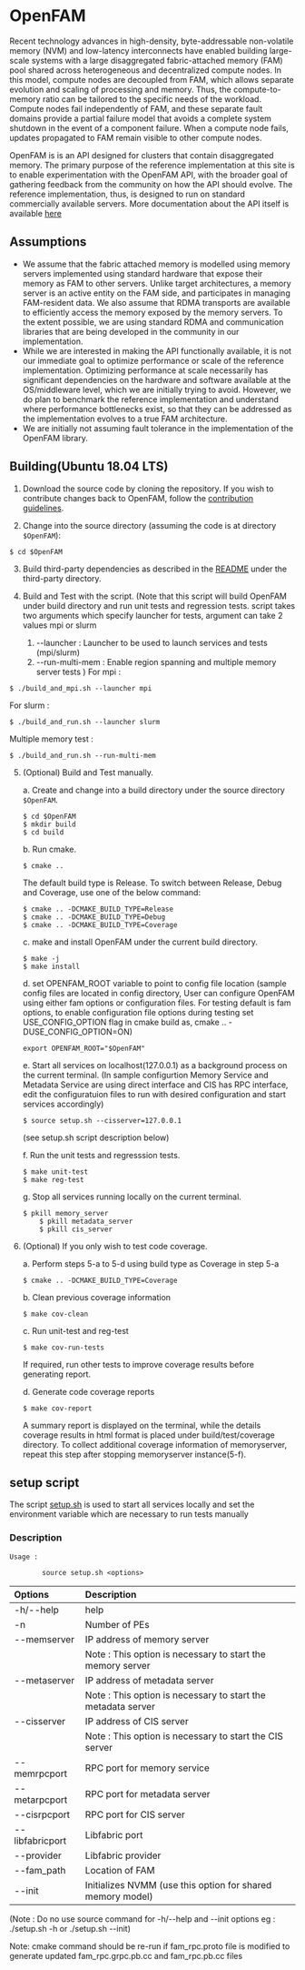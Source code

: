 # OpenFAM
Recent technology advances in high-density, byte-addressable non-volatile memory (NVM) and low-latency interconnects have enabled building large-scale systems with a large disaggregated fabric-attached memory (FAM) pool shared across heterogeneous and decentralized compute nodes. In this model, compute nodes are decoupled from FAM, which allows separate evolution and scaling of processing and memory. Thus, the compute-to-memory ratio can be tailored to the specific needs of the workload. Compute nodes fail independently of FAM, and these separate fault domains provide a partial failure model that avoids a complete system shutdown in the event of a component failure. When a compute node fails, updates propagated to FAM remain visible to other compute nodes.

OpenFAM is is an API designed for clusters that contain disaggregated memory. The primary purpose of the reference implementation at this site is to enable experimentation with the OpenFAM API, with the broader goal of gathering feedback from the community on how the API should evolve. The reference implementation, thus, is designed to run on standard commercially available servers. More documentation about the API itself is available [here](https://openfam.github.io/)

## Assumptions
* We assume that the fabric attached memory is modelled using memory servers implemented using standard hardware that expose their memory as FAM to other servers. Unlike target architectures, a memory server is an active entity on the FAM side, and participates in managing FAM-resident data. We also assume that RDMA transports are available to efficiently access the memory exposed by the memory servers. To the extent possible, we are using standard RDMA and communication libraries that are being developed in the community in our implementation.
* While we are interested in making the API functionally available, it is not our immediate goal to optimize performance or scale of the reference implementation. Optimizing performance at scale necessarily has significant dependencies on the hardware and software available at the OS/middleware level, which we are initially trying to avoid. However, we do plan to benchmark the reference implementation and understand where performance bottlenecks exist, so that they can be addressed as the implementation evolves to a true FAM architecture.
* We are initially not assuming fault tolerance in the implementation of the OpenFAM library.


## Building(Ubuntu 18.04 LTS)

1. Download the source code by cloning the repository. If you wish to contribute changes back to OpenFAM, follow the [contribution guidelines](https://github.com/OpenFAM/OpenFAM/blob/master/CONTRIBUTING.md).

2. Change into the source directory (assuming the code is at directory ```$OpenFAM```):

```
$ cd $OpenFAM
```

3. Build third-party dependencies as described in the [README](https://github.com/OpenFAM/OpenFAM/tree/master/third-party) under the third-party directory.


4. Build and Test with the script.
   (Note that this script will build OpenFAM under build directory and run unit tests and regression tests.
   script takes two arguments which specify launcher for tests, argument can take 2 values mpi or slurm
   1. --launcher        :   Launcher to be used to launch services and tests (mpi/slurm)
   2. --run-multi-mem   :   Enable region spanning and multiple memory server tests )
   For mpi :
 ```
 $ ./build_and_mpi.sh --launcher mpi
 ```
   For slurm :
 ```
 $ ./build_and_run.sh --launcher slurm
 ```
   Multiple memory test :
 ```
 $ ./build_and_run.sh --run-multi-mem
 ```

5. (Optional) Build and Test manually.

   a. Create and change into a build directory under the source directory ```$OpenFAM```.

    ```
    $ cd $OpenFAM
    $ mkdir build
    $ cd build
    ```

   b. Run cmake.

    ```
    $ cmake ..
    ```

    The default build type is Release. To switch between Release, Debug and Coverage, use one of the below command:

    ```
    $ cmake .. -DCMAKE_BUILD_TYPE=Release
    $ cmake .. -DCMAKE_BUILD_TYPE=Debug
    $ cmake .. -DCMAKE_BUILD_TYPE=Coverage
    ```

   c. make and install OpenFAM under the current build directory.

    ```
    $ make -j
    $ make install
    ```

   d. set OPENFAM_ROOT variable to point to config file location
      (sample config files are located in config directory, User can configure OpenFAM using either fam options or configuration files. For testing default is fam options, to enable configuration file options during testing set USE_CONFIG_OPTION flag in cmake build as, cmake .. -DUSE_CONFIG_OPTION=ON)

    ```
    export OPENFAM_ROOT="$OpenFAM"
    ```

   e. Start all services on localhost(127.0.0.1) as a background process on the current terminal.
      (In sample configurtion Memory Service and  Metadata Service are using direct interface and CIS has RPC interface,
       edit the configuratuion files to run with desired configuration and start services accordingly)

    ```
    $ source setup.sh --cisserver=127.0.0.1
    ```
    (see setup.sh script description below)

   f. Run the unit tests and regresssion tests.

    ```
    $ make unit-test
    $ make reg-test
    ```

   g. Stop all services running locally on the current terminal.

    ```
    $ pkill memory_server
        $ pkill metadata_server
        $ pkill cis_server
    ```


6. (Optional) If you only wish to test code coverage.

   a. Perform steps 5-a to 5-d using build type as Coverage in step 5-a

    ```
    $ cmake .. -DCMAKE_BUILD_TYPE=Coverage
    ```

   b. Clean previous coverage information

    ```
    $ make cov-clean
    ```

   c. Run unit-test and reg-test

    ```
    $ make cov-run-tests
    ```

    If required, run other tests to improve coverage results before generating report.

   d. Generate code coverage reports

    ```
    $ make cov-report
    ```
    A summary report is displayed on the terminal, while the details coverage results in html format is placed under build/test/coverage directory.
    To collect additional coverage information of memoryserver, repeat this step after stopping memoryserver instance(5-f).

## setup script
The script [setup.sh](https://github.com/OpenFAM/OpenFAM/blob/master/test/setup.sh) is used to start all services locally and set the environment variable which are necessary to run tests manually

### Description
```
Usage :

        source setup.sh <options>
```

| Options | Description |
| :---    | :---        |
| -h/--help       | help
| -n              | Number of PEs                                               |
| --memserver     | IP address of memory server                                 |
|                 | Note : This option is necessary to start the memory server  |
| --metaserver    | IP address of metadata server                               |
|                 | Note : This option is necessary to start the metadata server|
| --cisserver     | IP address of CIS server                                    |
|                 | Note : This option is necessary to start the CIS server     |
| --memrpcport    | RPC port for memory service                                 |
| --metarpcport   | RPC port for metadata server                                |
| --cisrpcport    | RPC port for CIS server                                     |
| --libfabricport | Libfabric port                                              |
| --provider      | Libfabric provider                                          |
| --fam_path      | Location of FAM                                             |
| --init          | Initializes NVMM (use this option for shared memory model)  |

(Note : Do no use source command for -h/--help and --init options eg : ./setup.sh -h or ./setup.sh --init)

Note: cmake command should be re-run if fam\_rpc.proto file is modified to generate updated fam\_rpc.grpc.pb.cc and fam_rpc.pb.cc files
